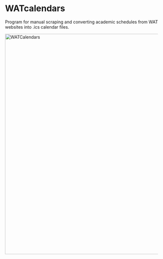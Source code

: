 # WATcalendars
Program for manual scraping and converting academic schedules from WAT websites into .ics calendar files.

<img width="1119" height="727" alt="WATCalendars" src="https://github.com/user-attachments/assets/192f2bcb-7fd8-4df7-bdcb-774e5946f027" />
